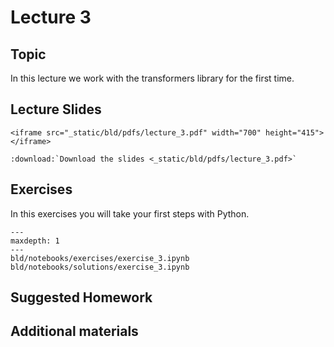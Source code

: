# Lecture 3

## Topic

In this lecture we work with the transformers library for the first time.

## Lecture Slides

```{raw} html
<iframe src="_static/bld/pdfs/lecture_3.pdf" width="700" height="415"></iframe>
```

```{eval-rst}
:download:`Download the slides <_static/bld/pdfs/lecture_3.pdf>`
```

## Exercises

In this exercises you will take your first steps with Python.

```{toctree}
---
maxdepth: 1
---
bld/notebooks/exercises/exercise_3.ipynb
bld/notebooks/solutions/exercise_3.ipynb
```

## Suggested Homework



## Additional materials

